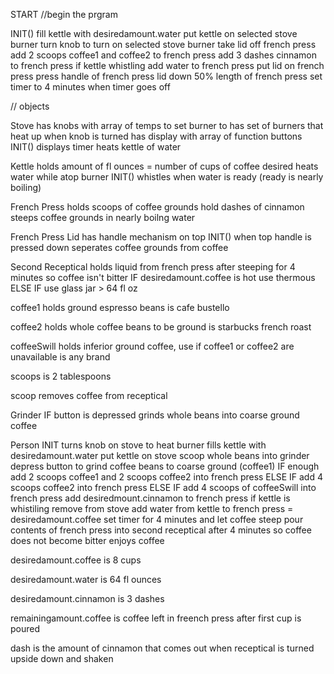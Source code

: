 START 
//begin the prgram

INIT()
  fill kettle with desiredamount.water
  put kettle on selected stove burner
  turn knob to turn on selected stove burner
  take lid off french press
  add 2 scoops coffee1 and coffee2 to french press
  add 3 dashes cinnamon to french press
  if kettle whistling add water to french press
  put lid on french press
  press handle of french press lid down 50% length of french press
  set timer to 4 minutes
  when timer goes off 

// objects

Stove
  has knobs with array of temps to set burner to
  has set of burners that heat up when knob is turned
  has display with array of function buttons
   INIT()
    displays timer 
    heats kettle of water

Kettle
  holds amount of fl ounces = number of cups of coffee desired
  heats water while atop burner
   INIT()
    whistles when water is ready (ready is nearly boiling)

French Press
  holds scoops of coffee grounds
  hold dashes of cinnamon 
  steeps coffee grounds in nearly boilng water

French Press Lid
  has handle mechanism on top
   INIT()
    when top handle is pressed down seperates coffee grounds from coffee

Second Receptical
  holds liquid from french press after steeping for 4 minutes so coffee isn't bitter
    IF desiredamount.coffee is hot use thermous
      ELSE IF use glass jar > 64 fl oz

coffee1
  holds ground espresso beans
  is cafe bustello

coffee2 
  holds whole coffee beans to be ground
  is starbucks french roast

coffeeSwill
  holds inferior ground coffee, use if coffee1 or coffee2 are unavailable
  is any brand

scoops 
  is 2 tablespoons

scoop
  removes coffee from receptical

Grinder
  IF button is depressed grinds whole beans into coarse ground coffee

Person
  INIT
    turns knob on stove to heat burner
    fills kettle with desiredamount.water
    put kettle on stove
    scoop whole beans into grinder
    depress button to grind coffee beans to coarse ground (coffee1)
    IF enough add 2 scoops coffee1 and 2 scoops coffee2 into french press
        ELSE IF add 4 scoops coffee2 into french press
        ELSE IF add 4 scoops of coffeeSwill into french press
    add desiredmount.cinnamon to french press
    if kettle is whistiling remove from stove
    add water from kettle to french press = desiredamount.coffee
    set timer for 4 minutes and let coffee steep
    pour contents of french press into second receptical after 4 minutes so coffee does not 
     become bitter
    enjoys coffee
    
desiredamount.coffee is 8 cups

desiredamount.water is 64 fl ounces

desiredamount.cinnamon is 3 dashes 

remainingamount.coffee is coffee left in freench press after first cup is poured

dash is the amount of cinnamon that comes out when receptical is turned upside down and shaken





  
  

